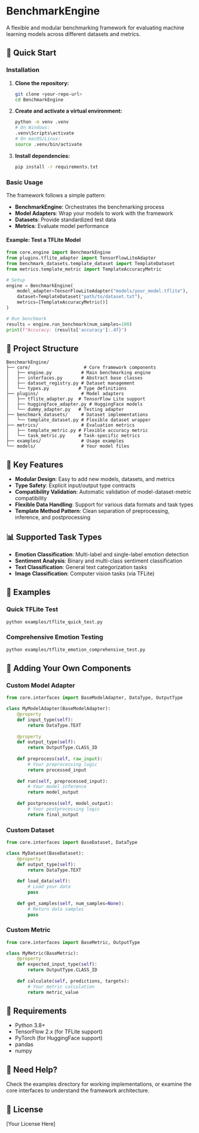 # BenchmarkEngine

A flexible and modular benchmarking framework for evaluating machine learning models across different datasets and metrics.

## 🚀 Quick Start

### Installation

1. **Clone the repository:**
   ```bash
   git clone <your-repo-url>
   cd BenchmarkEngine
   ```

2. **Create and activate a virtual environment:**
   ```bash
   python -m venv .venv
   # On Windows:
   .venv\Scripts\activate
   # On macOS/Linux:
   source .venv/bin/activate
   ```

3. **Install dependencies:**
   ```bash
   pip install -r requirements.txt
   ```

### Basic Usage

The framework follows a simple pattern:
- **BenchmarkEngine**: Orchestrates the benchmarking process
- **Model Adapters**: Wrap your models to work with the framework
- **Datasets**: Provide standardized test data
- **Metrics**: Evaluate model performance

#### Example: Test a TFLite Model

```python
from core.engine import BenchmarkEngine
from plugins.tflite_adapter import TensorFlowLiteAdapter
from benchmark_datasets.template_dataset import TemplateDataset
from metrics.template_metric import TemplateAccuracyMetric

# Setup
engine = BenchmarkEngine(
    model_adapter=TensorFlowLiteAdapter("models/your_model.tflite"),
    dataset=TemplateDataset("path/to/dataset.txt"),
    metrics=[TemplateAccuracyMetric()]
)

# Run benchmark
results = engine.run_benchmark(num_samples=100)
print(f"Accuracy: {results['accuracy']:.4f}")
```

## 📁 Project Structure

```
BenchmarkEngine/
├── core/                    # Core framework components
│   ├── engine.py           # Main benchmarking engine
│   ├── interfaces.py       # Abstract base classes
│   ├── dataset_registry.py # Dataset management
│   └── types.py           # Type definitions
├── plugins/                # Model adapters
│   ├── tflite_adapter.py  # TensorFlow Lite support
│   ├── huggingface_adapter.py # HuggingFace models
│   └── dummy_adapter.py   # Testing adapter
├── benchmark_datasets/     # Dataset implementations
│   └── template_dataset.py # Flexible dataset wrapper
├── metrics/                # Evaluation metrics
│   ├── template_metric.py # Flexible accuracy metric
│   └── task_metric.py     # Task-specific metrics
├── examples/               # Usage examples
└── models/                 # Your model files
```

## 🔧 Key Features

- **Modular Design**: Easy to add new models, datasets, and metrics
- **Type Safety**: Explicit input/output type contracts
- **Compatibility Validation**: Automatic validation of model-dataset-metric compatibility
- **Flexible Data Handling**: Support for various data formats and task types
- **Template Method Pattern**: Clean separation of preprocessing, inference, and postprocessing

## 📊 Supported Task Types

- **Emotion Classification**: Multi-label and single-label emotion detection
- **Sentiment Analysis**: Binary and multi-class sentiment classification
- **Text Classification**: General text categorization tasks
- **Image Classification**: Computer vision tasks (via TFLite)

## 🎯 Examples

### Quick TFLite Test
```bash
python examples/tflite_quick_test.py
```

### Comprehensive Emotion Testing
```bash
python examples/tflite_emotion_comprehensive_test.py
```

## 🤝 Adding Your Own Components

### Custom Model Adapter
```python
from core.interfaces import BaseModelAdapter, DataType, OutputType

class MyModelAdapter(BaseModelAdapter):
    @property
    def input_type(self):
        return DataType.TEXT
    
    @property
    def output_type(self):
        return OutputType.CLASS_ID
    
    def preprocess(self, raw_input):
        # Your preprocessing logic
        return processed_input
    
    def run(self, preprocessed_input):
        # Your model inference
        return model_output
    
    def postprocess(self, model_output):
        # Your postprocessing logic
        return final_output
```

### Custom Dataset
```python
from core.interfaces import BaseDataset, DataType

class MyDataset(BaseDataset):
    @property
    def output_type(self):
        return DataType.TEXT
    
    def load_data(self):
        # Load your data
        pass
    
    def get_samples(self, num_samples=None):
        # Return data samples
        pass
```

### Custom Metric
```python
from core.interfaces import BaseMetric, OutputType

class MyMetric(BaseMetric):
    @property
    def expected_input_type(self):
        return OutputType.CLASS_ID
    
    def calculate(self, predictions, targets):
        # Your metric calculation
        return metric_value
```

## 📝 Requirements

- Python 3.8+
- TensorFlow 2.x (for TFLite support)
- PyTorch (for HuggingFace support)
- pandas
- numpy

## 🤔 Need Help?

Check the examples directory for working implementations, or examine the core interfaces to understand the framework architecture.

## 📄 License

[Your License Here] 